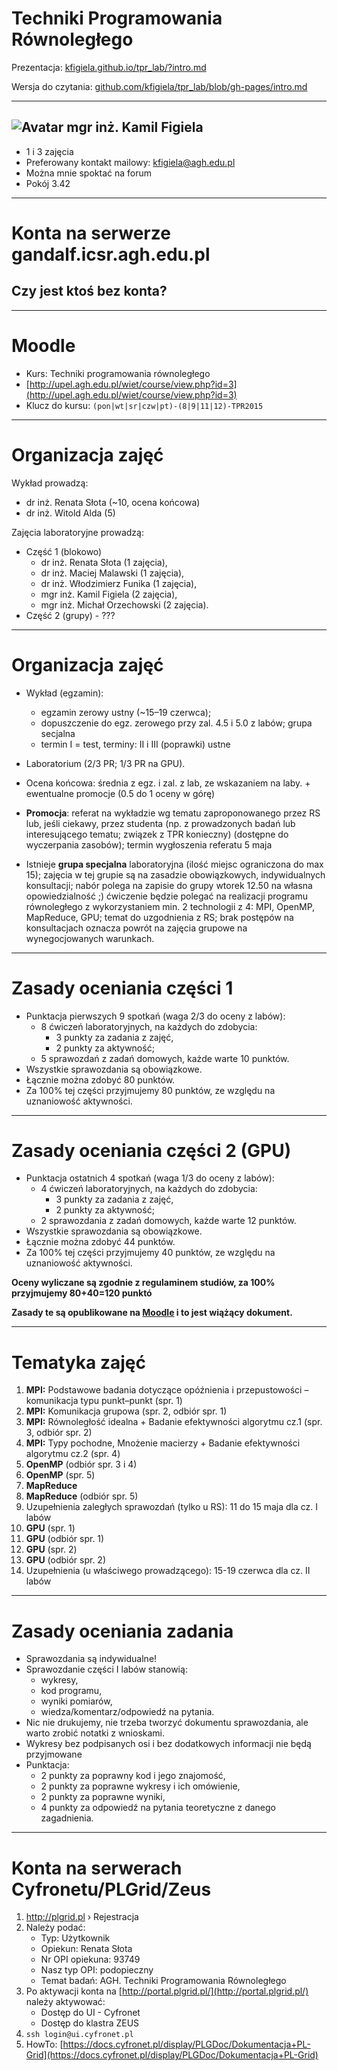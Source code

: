 <!-- class: center, middle, inverse -->

# Techniki Programowania Równoległego

Prezentacja: [kfigiela.github.io/tpr_lab/?intro.md](http://kfigiela.github.io/tpr_lab/?intro.md)

Wersja do czytania: [github.com/kfigiela/tpr_lab/blob/gh-pages/intro.md](https://github.com/kfigiela/tpr_lab/blob/gh-pages/intro.md)

---
<!-- class: middle -->

## ![Avatar](http://olorin.info/av/av120.jpg) mgr inż. Kamil Figiela

* 1 i 3 zajęcia 
* Preferowany kontakt mailowy: [kfigiela@agh.edu.pl](mailto:kfigiela@agh.edu.pl)
* Można mnie spoktać na forum
* Pokój 3.42

---
<!-- class: center, middle -->

# Konta na serwerze gandalf.icsr.agh.edu.pl

## Czy jest ktoś bez konta?

---
<!-- class: middle -->

# Moodle

* Kurs: Techniki programowania równoległego
* [http://upel.agh.edu.pl/wiet/course/view.php?id=3](http://upel.agh.edu.pl/wiet/course/view.php?id=3)
* Klucz do kursu: `(pon|wt|sr|czw|pt)-(8|9|11|12)-TPR2015`

---
<!-- class: middle -->

# Organizacja zajęć

Wykład prowadzą:

* dr inż. Renata Słota (~10, ocena końcowa)
* dr inż. Witold Alda (5)

Zajęcia laboratoryjne prowadzą:

* Część 1 (blokowo)
  * dr inż. Renata Słota (1 zajęcia),
  * dr inż. Maciej Malawski (1 zajęcia),
  * dr inż. Włodzimierz Funika (1 zajęcia),
  * mgr inż. Kamil Figiela (2 zajęcia),
  * mgr inż. Michał Orzechowski (2 zajęcia).
* Część 2 (grupy) - ???

---
# Organizacja zajęć

* Wykład (egzamin):
  * egzamin zerowy ustny (~15–19 czerwca);
  * dopuszczenie do egz. zerowego przy zal. 4.5 i  5.0 z labów; grupa secjalna
  * termin I = test, terminy: II i III (poprawki) ustne
* Laboratorium (2/3 PR; 1/3 PR na GPU).
* Ocena końcowa: średnia z egz. i zal. z lab, ze wskazaniem na laby. + ewentualne promocje (0.5 do 1 oceny w górę)

* **Promocja**: referat na wykładzie wg tematu zaproponowanego przez RS lub, jeśli ciekawy, przez studenta (np. z prowadzonych  badań lub interesującego tematu; związek z TPR konieczny) (dostępne do wyczerpania zasobów); termin wygłoszenia referatu 5 maja
* Istnieje **grupa specjalna** laboratoryjna (ilość miejsc ograniczona do max 15); zajęcia w tej grupie są na zasadzie obowiązkowych,  indywidualnych konsultacji; nabór polega na zapisie do grupy wtorek 12.50 na własna opowiedzialność ;) ćwiczenie będzie polegać na realizacji programu równoległego z wykorzystaniem min. 2 technologii z 4: MPI, OpenMP, MapReduce, GPU; temat do uzgodnienia z RS; brak postępów na konsultacjach oznacza powrót na zajęcia grupowe na wynegocjowanych warunkach.


---

# Zasady oceniania części 1

* Punktacja pierwszych 9 spotkań (waga 2/3 do oceny z labów):
  * 8 ćwiczeń laboratoryjnych, na każdych do zdobycia:
    * 3 punkty za zadania z zajęć,
    * 2 punkty za aktywność;
  * 5 sprawozdań z zadań domowych, każde warte 10 punktów.
* Wszystkie sprawozdania są obowiązkowe.
* Łącznie można zdobyć 80 punktów.
* Za 100% tej części przyjmujemy 80 punktów, ze względu na uznaniowość aktywności.

---

# Zasady oceniania części 2 (GPU)

* Punktacja ostatnich 4 spotkań (waga 1/3 do oceny z labów):
  * 4 ćwiczeń laboratoryjnych, na każdych do zdobycia:
    * 3 punkty za zadania z zajęć,
    * 2 punkty za aktywność;
  * 2 sprawozdania z zadań domowych, każde warte 12 punktów.
* Wszystkie sprawozdania są obowiązkowe.
* Łącznie można zdobyć 44 punktów.
* Za 100% tej części przyjmujemy 40 punktów, ze względu na uznaniowość aktywności.

**Oceny wyliczane są zgodnie z regulaminem studiów, za 100% przyjmujemy 80+40=120 punktó**

**Zasady te są opublikowane na [Moodle](http://upel.agh.edu.pl/wiet/pluginfile.php/13641/mod_resource/content/1/zasady-2015.pdf) i to jest wiążący dokument.**

---
# Tematyka zajęć

1. **MPI:** Podstawowe badania dotyczące opóźnienia i przepustowości – komunikacja typu punkt–punkt (spr. 1)
1. **MPI:** Komunikacja grupowa (spr. 2, odbiór spr. 1) 
1. **MPI:** Równoległość idealna + Badanie efektywności algorytmu cz.1 (spr. 3, odbiór spr. 2)
1. **MPI:** Typy pochodne, Mnożenie macierzy + Badanie efektywności algorytmu cz.2 (spr. 4)
1. **OpenMP** (odbiór spr. 3 i 4)
1. **OpenMP** (spr. 5) 
1. **MapReduce**
1. **MapReduce** (odbiór spr. 5)
1. Uzupełnienia zaległych sprawozdań  (tylko u RS): 11 do 15 maja dla cz. I labów
1. **GPU** (spr. 1)
1. **GPU** (odbiór spr. 1)
1. **GPU** (spr. 2)
1. **GPU** (odbiór spr. 2)
1. Uzupełnienia (u właściwego prowadzącego): 15-19 czerwca dla cz. II labów

---
# Zasady oceniania zadania

* Sprawozdania są indywidualne!
* Sprawozdanie części I labów stanowią:
  * wykresy,
  * kod programu,
  * wyniki pomiarów,
  * wiedza/komentarz/odpowiedź na pytania.
* Nic nie drukujemy, nie trzeba tworzyć dokumentu sprawozdania, ale warto zrobić notatki z wnioskami.
* Wykresy bez podpisanych osi i bez dodatkowych informacji nie będą przyjmowane
* Punktacja:
  * 2 punkty za poprawny kod i jego znajomość,
  * 2 punkty za poprawne wykresy i ich omówienie,
  * 2 punkty za poprawne wyniki,
  * 4 punkty za odpowiedź na pytania teoretyczne z danego zagadnienia.


---
# Konta na serwerach Cyfronetu/PLGrid/Zeus

1. http://plgrid.pl › Rejestracja
2. Należy podać:
    * Typ: Użytkownik
    * Opiekun: Renata Słota
    * Nr OPI opiekuna: 93749
    * Nasz typ OPI: podopieczny
    * Temat badań: AGH. Techniki Programowania Równoległego
3. Po aktywacji konta na [http://portal.plgrid.pl/](http://portal.plgrid.pl/) należy aktywować:
    * Dostęp do UI - Cyfronet
    * Dostęp do klastra ZEUS
3. `ssh login@ui.cyfronet.pl`
4. HowTo: [https://docs.cyfronet.pl/display/PLGDoc/Dokumentacja+PL-Grid](https://docs.cyfronet.pl/display/PLGDoc/Dokumentacja+PL-Grid) 
